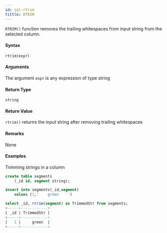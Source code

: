 ```yaml
---
id: sql-rtrim
tittle: RTRIM
---
```


`RTRIM()` function removes the trailing whitespaces from input string from the selected column.

#### Syntax

```
rtrim(expr)
```

#### Arguments

The argument `expr` is any expression of type string

#### Return Type
`string`

#### Return Value
`rtrim()` returns the input string after removing trailing whitespaces
#### Remarks
None
#### Examples
Trimming strings in a column

```sql
create table segments
    (_id id, segment string);

insert into segments(_id,segment)
    values (1,'    green    ')

select _id, rtrim(segment) as TrimmedStr from segments;
+-----+------------+
| _id | TrimmedStr |
+-----+------------+
|   1 |     green  |
+-----+------------+
```